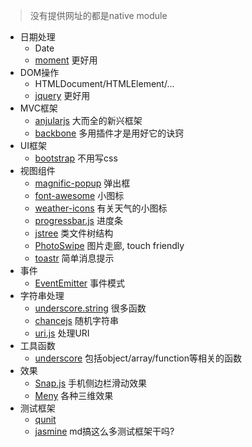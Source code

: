 > 没有提供网址的都是native module
 
- 日期处理
	- Date
	- [moment](https://github.com/moment/moment) 更好用
- DOM操作
	- HTMLDocument/HTMLElement/...
	- [jquery](https://github.com/jquery/jquery) 更好用
- MVC框架
	- [anjularjs]() 大而全的新兴框架
	- [backbone](https://github.com/jashkenas/backbone) 多用插件才是用好它的诀窍
- UI框架
	- [bootstrap](https://github.com/twbs/bootstrap) 不用写css
- 视图组件
	- [magnific-popup](https://github.com/dimsemenov/Magnific-Popup) 弹出框
	- [font-awesome](https://github.com/FortAwesome/Font-Awesome) 小图标
	- [weather-icons](https://github.com/erikflowers/weather-icons) 有关天气的小图标
	- [progressbar.js](https://github.com/kimmobrunfeldt/progressbar.js) 进度条
	- [jstree](https://github.com/vakata/jstree) 类文件树结构
	- [PhotoSwipe](https://github.com/dimsemenov/photoswipe) 图片走廊, touch friendly
	- [toastr](https://github.com/CodeSeven/toastr) 简单消息提示
- 事件
	- [EventEmitter](https://github.com/Wolfy87/EventEmitter) 事件模式
- 字符串处理
	- [underscore.string](https://github.com/epeli/underscore.string) 很多函数
	- [chancejs](https://github.com/victorquinn/chancejs) 随机字符串
	- [uri.js](https://github.com/medialize/URI.js) 处理URI
- 工具函数
	- [underscore](https://github.com/jashkenas/underscore) 包括object/array/function等相关的函数
- 效果
	- [Snap.js](https://github.com/jakiestfu/Snap.js) 手机侧边栏滑动效果
	- [Meny](https://github.com/hakimel/Meny) 各种三维效果
- 测试框架
	- [qunit](https://github.com/jquery/qunit) 
	- [jasmine](https://github.com/jasmine/jasmine) md搞这么多测试框架干吗? 

